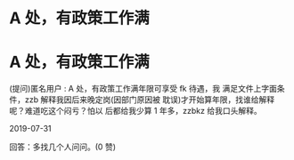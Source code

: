 # A 处，有政策工作满

# A 处，有政策工作满

(提问)匿名用户 : A 处，有政策工作满年限可享受 fk 待遇，我 满足文件上字面条件，zzb 解释我因后来晚定岗(因部门原因被 耽误)才开始算年限，找谁给解释呢？难道吃这个闷亏？怕以 后都给我少算 1 年多，zzbkz 给我口头解释。

2019-07-31

回答：多找几个人问问。(0 赞)